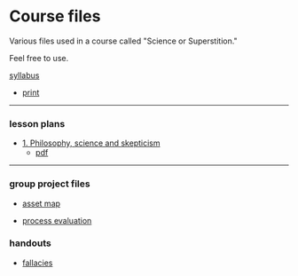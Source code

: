 # Course files

Various files used in a course called "Science or Superstition."

Feel free to use.


[syllabus](PYDI-2710-SP-2020.html)
- [print](PYDI-2710-SP-2020.pdf)

***
### lesson plans

- [1. Philosophy, science and skepticism](LP-01-science-skepticism.html)
  - [pdf](LP-01-science-skepticism.pdf)

***
### group project files

- [asset map](asset-map.pdf)

- [process evaluation](process-eval.pdf)

### handouts

- [fallacies](fallacies-cheat-sheet.pdf)
